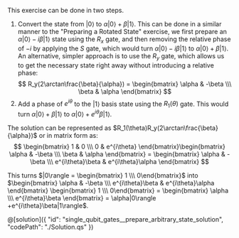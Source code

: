 This exercise can be done in two steps.

1. Convert the state from $|0\rangle$ to $\alpha|0\rangle + \beta|1\rangle$.
   This can be done in a similar manner to the "Preparing a Rotated State" exercise, we first prepare an $\alpha|0\rangle -i\beta|1\rangle$ state using the $R_x$ gate, and then removing the relative phase of $-i$ by applying the $S$ gate, which would turn $\alpha|0\rangle -i\beta|1\rangle$ to $\alpha|0\rangle + \beta|1\rangle$.
   An alternative, simpler approach is to use the $R_y$ gate, which allows us to get the necessary state right away without introducing a relative phase:
$$
R_y(2\arctan\frac{\beta}{\alpha}) = \begin{bmatrix} \alpha & -\beta \\\ \beta & \alpha \end{bmatrix}
$$
2. Add a phase of $e^{i\theta}$ to the $|1\rangle$ basis state using the $R_1(\theta)$ gate. This would turn $\alpha|0\rangle +\beta|1\rangle$ to $\alpha|0\rangle + e^{i\theta}\beta|1\rangle$.

The solution can be represented as $R_1(\theta)R_y(2\arctan\frac{\beta}{\alpha})$ or in matrix form as:
$$
\begin{bmatrix} 1 & 0 \\\ 0 & e^{i\theta} \end{bmatrix}\begin{bmatrix} \alpha & -\beta \\\ \beta & \alpha \end{bmatrix} = 
\begin{bmatrix} \alpha & -\beta \\\ e^{i\theta}\beta & e^{i\theta}\alpha \end{bmatrix}
$$

This turns $|0\rangle = \begin{bmatrix} 1 \\\ 0\end{bmatrix}$ into $\begin{bmatrix} \alpha & -\beta \\\ e^{i\theta}\beta & e^{i\theta}\alpha \end{bmatrix} \begin{bmatrix} 1 \\\ 0\end{bmatrix} = \begin{bmatrix} \alpha \\\ e^{i\theta}\beta \end{bmatrix} = \alpha|0\rangle +e^{i\theta}\beta|1\rangle$.

@[solution]({
    "id": "single_qubit_gates__prepare_arbitrary_state_solution",
    "codePath": "./Solution.qs"
})
